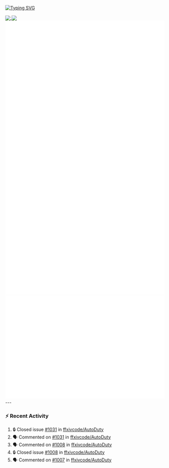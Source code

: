 [![Typing SVG](https://readme-typing-svg.demolab.com?font=Fira+Code&duration=1000&pause=1000&multiline=true&repeat=false&width=435&lines=Simon+Latusek+%7C+Gameplay+Engineer)](https://git.io/typing-svg)

<a href="https://github.com/anuraghazra/github-readme-stats">
  <img height=200 align="center" src="https://github-readme-stats.vercel.app/api?username=erdelf&theme=radical" />
</a>
<a href="https://github.com/anuraghazra/convoychat">
  <img height=200 align="center" src="https://streak-stats.demolab.com?user=erdelf&theme=radical&mode=weekly" />
</a>

<picture>
  <img src="/github-metrics.svg" alt="Metrics">
</picture>

<picture>
  <img src="/github-metrics-achievements.svg" alt="Achievements">
</picture>
---

### :zap: Recent Activity
<!--START_SECTION:activity-->
1. 🔒 Closed issue [#1031](https://github.com/ffxivcode/AutoDuty/issues/1031) in [ffxivcode/AutoDuty](https://github.com/ffxivcode/AutoDuty)
2. 🗣 Commented on [#1031](https://github.com/ffxivcode/AutoDuty/issues/1031#issuecomment-3045396784) in [ffxivcode/AutoDuty](https://github.com/ffxivcode/AutoDuty)
3. 🗣 Commented on [#1008](https://github.com/ffxivcode/AutoDuty/issues/1008#issuecomment-3043400329) in [ffxivcode/AutoDuty](https://github.com/ffxivcode/AutoDuty)
4. 🔒 Closed issue [#1008](https://github.com/ffxivcode/AutoDuty/issues/1008) in [ffxivcode/AutoDuty](https://github.com/ffxivcode/AutoDuty)
5. 🗣 Commented on [#1007](https://github.com/ffxivcode/AutoDuty/issues/1007#issuecomment-3043400128) in [ffxivcode/AutoDuty](https://github.com/ffxivcode/AutoDuty)
<!--END_SECTION:activity-->

<!--
**erdelf/erdelf** is a ✨ _special_ ✨ repository because its `README.md` (this file) appears on your GitHub profile.

Here are some ideas to get you started:

- 🔭 I’m currently working on ...
- 🌱 I’m currently learning ...
- 👯 I’m looking to collaborate on ...
- 🤔 I’m looking for help with ...
- 💬 Ask me about ...
- 📫 How to reach me: ...
- 😄 Pronouns: ...
- ⚡ Fun fact: ...
-->

